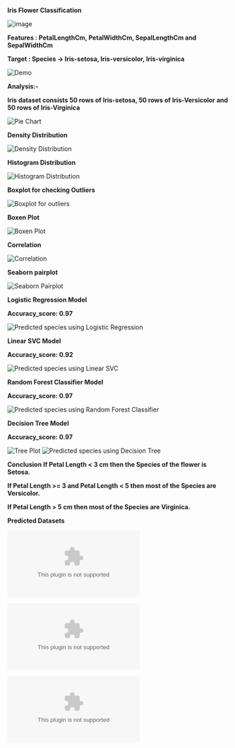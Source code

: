**Iris Flower Classification**

![image](https://github.com/PrachiRanjan3/OIBSIP/blob/main/Iris%20Flower%20Classification/Task%201.png)

**Features : PetalLengthCm, PetalWidthCm, SepalLengthCm and SepalWidthCm**

**Target : Species -> Iris-setosa, Iris-versicolor, Iris-virginica**

![Demo](https://github.com/PrachiRanjan3/OIBSIP/blob/main/Iris%20Flower%20Classification/Demo.png?raw=true)

**Analysis:-**

**Iris dataset consists 50 rows of Iris-setosa, 50 rows of Iris-Versicolor and 50 rows of Iris-Virginica**

![Pie Chart](https://github.com/PrachiRanjan3/OIBSIP/blob/main/Iris%20Flower%20Classification/Pie%20Chart.png?raw=true)

**Density Distribution**

![Density Distribution](https://github.com/PrachiRanjan3/OIBSIP/blob/main/Iris%20Flower%20Classification/Density%20Distribution.png?raw=true)

**Histogram Distribution**

![Histogram Distribution](https://github.com/PrachiRanjan3/OIBSIP/blob/main/Iris%20Flower%20Classification/Histogram%20Distribution.png?raw=true)

**Boxplot for checking Outliers**

![Boxplot for outliers](https://github.com/PrachiRanjan3/OIBSIP/blob/main/Iris%20Flower%20Classification/Boxplot%20for%20outliers.png?raw=true)

**Boxen Plot**

![Boxen Plot](https://github.com/PrachiRanjan3/OIBSIP/blob/main/Iris%20Flower%20Classification/Boxen%20Plot.png?raw=true)

**Correlation**

![Correlation](https://github.com/PrachiRanjan3/OIBSIP/blob/main/Iris%20Flower%20Classification/Correlation.png?raw=true)

**Seaborn pairplot**

![Seaborn Pairplot](https://github.com/PrachiRanjan3/OIBSIP/blob/main/Iris%20Flower%20Classification/Seaborn%20Pairplot.png?raw=true)

**Logistic Regression Model**

**Accuracy_score: 0.97**

![Predicted species using Logistic Regression](https://github.com/PrachiRanjan3/OIBSIP/blob/main/Iris%20Flower%20Classification/Predicted%20species%20using%20Logistic%20Regression.png?raw=true)

**Linear SVC Model**

**Accuracy_score: 0.92**

![Predicted species using Linear SVC](https://github.com/PrachiRanjan3/OIBSIP/blob/main/Iris%20Flower%20Classification/Predicted%20species%20using%20Linear%20SVC.png?raw=true)

**Random Forest Classifier Model**

**Accuracy_score: 0.97**

![Predicted species using Random Forest Classifier](https://github.com/PrachiRanjan3/OIBSIP/blob/main/Iris%20Flower%20Classification/Predicted%20species%20using%20Random%20Forest%20Classifier.png?raw=true)

**Decision Tree Model**

**Accuracy_score: 0.97**

![Tree Plot](https://github.com/PrachiRanjan3/OIBSIP/blob/main/Iris%20Flower%20Classification/Tree%20Plot.png?raw=true)
![Predicted species using Decision Tree](https://github.com/PrachiRanjan3/OIBSIP/blob/main/Iris%20Flower%20Classification/Predicted%20species%20using%20Decision%20Tree.png?raw=true)

**Conclusion**
**If Petal Length < 3 cm then the Species of the flower is Setosa.**

**If Petal Length >= 3 and Petal Length < 5 then most of the Species are Versicolor.**

**If Petal Length > 5 cm then most of the Species are Virginica.**

**Predicted Datasets**

![Iris Setosa Datasets](https://github.com/PrachiRanjan3/OIBSIP/blob/main/Iris%20Flower%20Classification/Iris_setosa.csv)

![Iris Versicolor Datasets](https://github.com/PrachiRanjan3/OIBSIP/blob/main/Iris%20Flower%20Classification/Iris_versicolor.csv)

![Iris virginica Datasets](https://github.com/PrachiRanjan3/OIBSIP/blob/main/Iris%20Flower%20Classification/Iris_virginica.csv)
